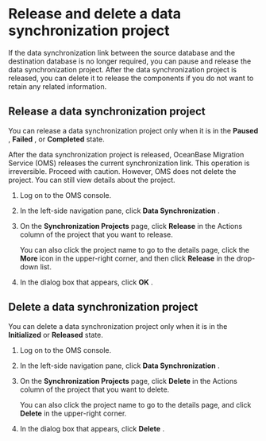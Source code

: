 Release and delete a data synchronization project 
======================================================================

If the data synchronization link between the source database and the destination database is no longer required, you can pause and release the data synchronization project. After the data synchronization project is released, you can delete it to release the components if you do not want to retain any related information. 

Release a data synchronization project 
-----------------------------------------------------------

You can release a data synchronization project only when it is in the **Paused** , **Failed** , or **Completed** state. 

After the data synchronization project is released, OceanBase Migration Service (OMS) releases the current synchronization link. This operation is irreversible. Proceed with caution. However, OMS does not delete the project. You can still view details about the project. 

1. Log on to the OMS console.

   

2. In the left-side navigation pane, click **Data Synchronization** .

   

3. On the **Synchronization Projects** page, click **Release** in the Actions column of the project that you want to release. 

   You can also click the project name to go to the details page, click the **More** icon in the upper-right corner, and then click **Release** in the drop-down list.
   

4. In the dialog box that appears, click **OK** .

   




Delete a data synchronization project 
----------------------------------------------------------

You can delete a data synchronization project only when it is in the **Initialized** or **Released** state. 

1. Log on to the OMS console.

   

2. In the left-side navigation pane, click **Data Synchronization** .

   

3. On the **Synchronization Projects** page, click **Delete** in the Actions column of the project that you want to delete. 

   You can also click the project name to go to the details page, and click **Delete** in the upper-right corner.
   

4. In the dialog box that appears, click **Delete** .

   



